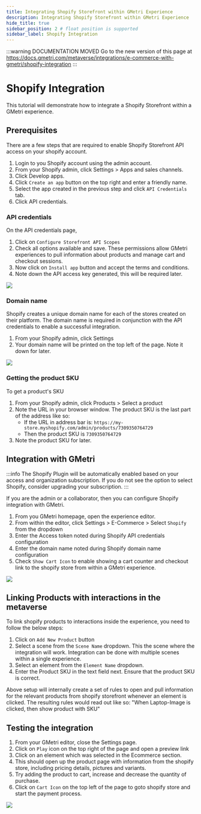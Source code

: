 ```yaml
---
title: Integrating Shopify Storefront within GMetri Experience
description: Integrating Shopify Storefront within GMetri Experience
hide_title: true
sidebar_position: 2 # float position is supported
sidebar_label: Shopify Integration
---
```


<head>
  <link rel="canonical" href="https://docs.gmetri.com/metaverse/integrations/e-commerce-with-gmetri/shopify-integration" />
</head>

:::warning DOCUMENTATION MOVED
Go to the new version of this page at https://docs.gmetri.com/metaverse/integrations/e-commerce-with-gmetri/shopify-integration
:::

# Shopify Integration

This tutorial will demonstrate how to integrate a Shopify Storefront within a GMetri experience.

## Prerequisites
There are a few steps that are required to enable Shopify Storefront API access on your shopify account.

1. Login to you Shopify account using the admin account.
2. From your Shopify admin, click Settings > Apps and sales channels.
3. Click Develop apps.
4. Click `Create an app` button on the top right and enter a friendly name.
5. Select the app created in the previous step and click `API Credentials` tab.
6. Click API credentials.

### API credentials
On the API credentials page,
1. Click on `Configure Storefront API Scopes`
2. Check all options available and save. These permissions allow GMetri experiences to pull information about products and manage cart and checkout sessions. 
3. Now click on `Install app` button and accept the terms and conditions. 
4. Note down the API access key generated, this will be required later.

![](https://s.vrgmetri.com/image/q_90/gb-web/portal-docs/assets/img/screenshots/shopify_storefront_api_access.png#boxShadow)


### Domain name
Shopify creates a unique domain name for each of the stores created on their platform. The domain name is required in conjunction with the API credentials to enable a successful integration. 
1. From your Shopify admin, click Settings
2. Your domain name will be printed on the top left of the page. Note it down for later. 

![](https://s.vrgmetri.com/image/q_90/gb-web/portal-docs/assets/img/screenshots/shopify_domain_name.png#boxShadow)

### Getting the product SKU
To get a product's SKU
1. From your Shopify admin, click Products > Select a product
2. Note the URL in your browser window. The product SKU is the last part of the address like so:
   * If the URL in address bar is: `https://my-store.myshopify.com/admin/products/7309350764729`
   * Then the product SKU is `7309350764729`
3. Note the product SKU for later. 

## Integration with GMetri

:::info
The Shopify Plugin will be automatically enabled based on your access and organization subscription. If you do not see the option to select Shopify, consider upgrading your subscription.
:::

If you are the admin or a collaborator, then you can configure Shopify integration with GMetri. 
1. From you GMetri homepage, open the experience editor.
2. From within the editor, click Settings > E-Commerce > Select `Shopify` from the dropdown
3. Enter the Access token noted during Shopify API credentials configuration
4. Enter the domain name noted during Shopify domain name configuration
5. Check `Show Cart Icon` to enable showing a cart counter and checkout link to the shopify store from within a GMetri experience. 

![](https://s.vrgmetri.com/image/q_90/gb-web/portal-docs/assets/img/screenshots/shopify_ecommerce_config.png#boxShadow)

## Linking Products with interactions in the metaverse
To link shopify products to interactions inside the experience, you need to follow the below steps:
1. Click on `Add New Product` button
2. Select a scene from the `Scene Name` dropdown. This the scene where the integration will work. Integration can be done with multiple scenes within a single experience.
3. Select an element from the `Element Name` dropdown. 
4. Enter the Product SKU in the text field next. Ensure that the product SKU is correct. 

Above setup will internally create a set of rules to open and pull information for the relevant products from shopify storefront whenever an element is clicked. 
The resulting rules would read out like so: "When Laptop-Image is clicked, then show product with SKU"

## Testing the integration
1. From your GMetri editor, close the Settings page.
2. Click on `Play` icon on the top right of the page and open a preview link
3. Click on an element which was selected in the Ecommerce section. 
4. This should open up the product page with information from the shopify store, including pricing details, pictures and variants.
5. Try adding the product to cart, increase and decrease the quantity of purchase. 
6. Click on `Cart Icon` on the top left of the page to goto shopify store and start the payment process.

![](https://s.vrgmetri.com/image/q_90/gb-web/portal-docs/assets/img/screenshots/shopify_gucci_bag.png#boxShadow)